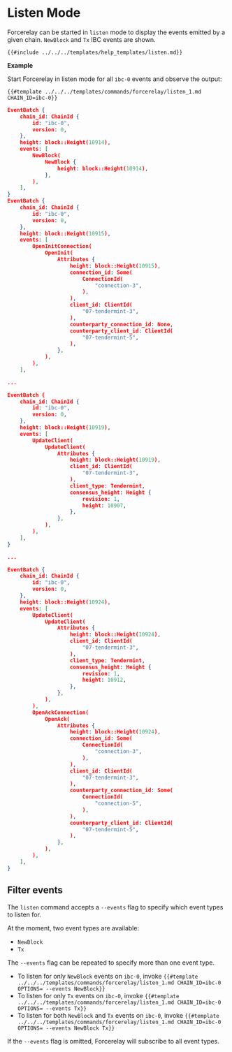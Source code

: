 # Listen Mode

Forcerelay can be started in `listen` mode to display the events emitted by a given chain. `NewBlock` and `Tx` IBC events are shown.

```shell
{{#include ../../../templates/help_templates/listen.md}}
```

__Example__

Start Forcerelay in listen mode for all `ibc-0` events and observe the output:

```shell
{{#template ../../../templates/commands/forcerelay/listen_1.md CHAIN_ID=ibc-0}}
```

```json
EventBatch {
    chain_id: ChainId {
        id: "ibc-0",
        version: 0,
    },
    height: block::Height(10914),
    events: [
        NewBlock(
            NewBlock {
                height: block::Height(10914),
            },
        ),
    ],
}
EventBatch {
    chain_id: ChainId {
        id: "ibc-0",
        version: 0,
    },
    height: block::Height(10915),
    events: [
        OpenInitConnection(
            OpenInit(
                Attributes {
                    height: block::Height(10915),
                    connection_id: Some(
                        ConnectionId(
                            "connection-3",
                        ),
                    ),
                    client_id: ClientId(
                        "07-tendermint-3",
                    ),
                    counterparty_connection_id: None,
                    counterparty_client_id: ClientId(
                        "07-tendermint-5",
                    ),
                },
            ),
        ),
    ],

...

EventBatch {
    chain_id: ChainId {
        id: "ibc-0",
        version: 0,
    },
    height: block::Height(10919),
    events: [
        UpdateClient(
            UpdateClient(
                Attributes {
                    height: block::Height(10919),
                    client_id: ClientId(
                        "07-tendermint-3",
                    ),
                    client_type: Tendermint,
                    consensus_height: Height {
                        revision: 1,
                        height: 10907,
                    },
                },
            ),
        ),
    ],
}

...

EventBatch {
    chain_id: ChainId {
        id: "ibc-0",
        version: 0,
    },
    height: block::Height(10924),
    events: [
        UpdateClient(
            UpdateClient(
                Attributes {
                    height: block::Height(10924),
                    client_id: ClientId(
                        "07-tendermint-3",
                    ),
                    client_type: Tendermint,
                    consensus_height: Height {
                        revision: 1,
                        height: 10912,
                    },
                },
            ),
        ),
        OpenAckConnection(
            OpenAck(
                Attributes {
                    height: block::Height(10924),
                    connection_id: Some(
                        ConnectionId(
                            "connection-3",
                        ),
                    ),
                    client_id: ClientId(
                        "07-tendermint-3",
                    ),
                    counterparty_connection_id: Some(
                        ConnectionId(
                            "connection-5",
                        ),
                    ),
                    counterparty_client_id: ClientId(
                        "07-tendermint-5",
                    ),
                },
            ),
        ),
    ],
}
```

## Filter events

The `listen` command accepts a `--events` flag to specify which event types to listen for.

At the moment, two event types are available:
- `NewBlock` 
- `Tx`

The `--events` flag can be repeated to specify more than one event type.

- To listen for only `NewBlock` events on `ibc-0`, invoke `{{#template ../../../templates/commands/forcerelay/listen_1.md CHAIN_ID=ibc-0 OPTIONS= --events NewBlock}}`
- To listen for only `Tx` events on `ibc-0`, invoke `{{#template ../../../templates/commands/forcerelay/listen_1.md CHAIN_ID=ibc-0 OPTIONS= --events Tx}}`
- To listen for both `NewBlock` and `Tx` events on `ibc-0`, invoke `{{#template ../../../templates/commands/forcerelay/listen_1.md CHAIN_ID=ibc-0 OPTIONS= --events NewBlock Tx}}`

If the `--events` flag is omitted, Forcerelay will subscribe to all event types.

